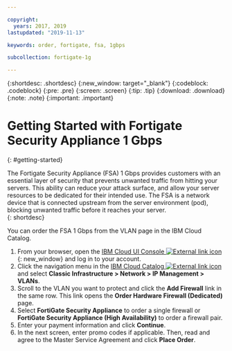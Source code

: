 ```yaml
---

copyright:
  years: 2017, 2019
lastupdated: "2019-11-13"

keywords: order, fortigate, fsa, 1gbps

subcollection: fortigate-1g

---
```


{:shortdesc: .shortdesc}
{:new_window: target="_blank"}
{:codeblock: .codeblock}
{:pre: .pre}
{:screen: .screen}
{:tip: .tip}
{:download: .download}
{:note: .note}
{:important: .important}

# Getting Started with Fortigate Security Appliance 1 Gbps
{: #getting-started}

The Fortigate Security Appliance (FSA) 1 Gbps provides customers with an essential layer of security that prevents unwanted traffic from hitting your servers. This ability can reduce your attack surface, and allow your server resources to be dedicated for their intended use. The FSA is a network device that is connected upstream from the server environment (pod), blocking unwanted traffic before it reaches your server.  
{: shortdesc}

You can order the FSA 1 Gbps from the VLAN page in the IBM Cloud Catalog.

1. From your browser, open the [IBM Cloud UI Console ![External link icon](../../icons/launch-glyph.svg "External link icon")](https://cloud.ibm.com/classic/security/firewalls/multivlan/provision){: new_window} and log in to your account.
2. Click the navigation menu in the [IBM Cloud Catalog ![External link icon](../../icons/launch-glyph.svg "External link icon")](https://cloud.ibm.com) and select **Classic Infrastructure > Network > IP Management > VLANs**.
3. Scroll to the VLAN you want to protect and click the **Add Firewall** link in the same row. This link opens the **Order Hardware Firewall (Dedicated)** page.
4. Select **FortiGate Security Appliance** to order a single firewall or **FortiGate Security Appliance (High Availability)** to order a firewall pair.
5. Enter your payment information and click **Continue**.
6. In the next screen, enter promo codes if applicable. Then, read and agree to the Master Service Agreement and click **Place Order**.
